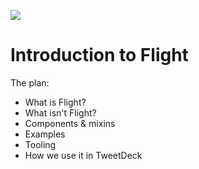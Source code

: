 ![](/content/flight-logo.png)

# Introduction to Flight

The plan:

- What is Flight?
- What isn't Flight?
- Components & mixins
- Examples
- Tooling
- How we use it in TweetDeck

